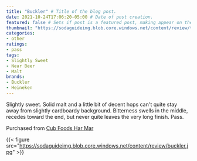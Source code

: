 ```yaml
---
title: "Buckler" # Title of the blog post.
date: 2021-10-24T17:06:20-05:00 # Date of post creation.
featured: false # Sets if post is a featured post, making appear on the home page side bar.
thumbnail: "https://sodaguideimg.blob.core.windows.net/content/review/thumbs/buckler.jpg" # Sets thumbnail image appearing inside card on homepage.
categories:
- other
ratings:
- pass
tags:
- Slightly Sweet
- Near Beer
- Malt
brands:
- Buckler
- Heineken
---
```


Slightly sweet. Solid malt and a little bit of decent hops can't quite stay away from slightly cardboardy background. Bitterness swells in the middle, recedes toward the end, but never quite leaves the very long finish. Pass.

Purchased from [Cub Foods Har Mar](https://www.cub.com/)

{{< figure src="https://sodaguideimg.blob.core.windows.net/content/review/buckler.jpg" >}}